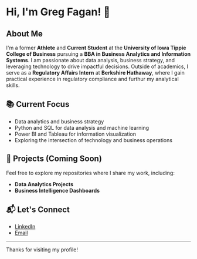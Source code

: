 # Hi, I'm Greg Fagan! 👋

## About Me

I'm a former **Athlete** and **Current Student** at the **University of Iowa Tippie College of Business** pursuing a **BBA in Business Analytics and Information Systems**. I am passionate about data analysis, business strategy, and leveraging technology to drive impactful decisions. Outside of academics, I serve as a **Regulatory Affairs Intern** at **Berkshire Hathaway**, where I gain practical experience in regulatory compliance and furthur my analytical skills.

## 📚 Current Focus

- Data analytics and business strategy
- Python and SQL for data analysis and machine learning
- Power BI and Tableau for information visualization
- Exploring the intersection of technology and business operations

## 🚀 Projects (Coming Soon)

Feel free to explore my repositories where I share my work, including:

- **Data Analytics Projects**
- **Business Intelligence Dashboards**

## 📬 Let's Connect

- [LinkedIn](https://www.linkedin.com/in/gregory-fagan-33b7a0279/)
- [Email](mailto:gregory-fagan@uiowa.edu)

---

Thanks for visiting my profile!
